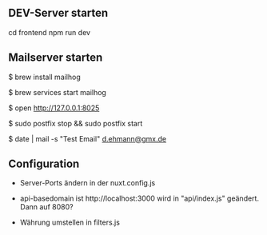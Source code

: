DEV-Server starten
----------------------------------
cd frontend
npm run dev


Mailserver starten
-----------------------------------
$ brew install mailhog

$ brew services start mailhog

$ open http://127.0.0.1:8025

$ sudo postfix stop && sudo postfix start

$ date | mail -s "Test Email" d.ehmann@gmx.de


Configuration
------------------------------------
- Server-Ports ändern in der nuxt.config.js

- api-basedomain ist http://localhost:3000 wird in "api/index.js" geändert. Dann auf 8080?

- Währung umstellen in filters.js
